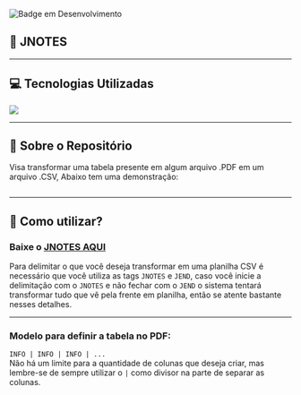 ![Badge em Desenvolvimento](http://img.shields.io/static/v1?label=STATUS&message=ABERTO+PARA+ATUALIZAÇÕES&color=GREEN&style=for-the-badge) <br>

<h2>📑 JNOTES</h2>
<hr>
<h2>💻 Tecnologias Utilizadas</h2>
<img src="https://img.shields.io/badge/java-%23ED8B00.svg?style=for-the-badge&logo=java&logoColor=white">
<hr>
<h2>📃 Sobre o Repositório</h2>
<p>Visa transformar uma tabela presente em algum arquivo .PDF em um arquivo .CSV, Abaixo tem uma demonstração: </p>
<img src="http://g.recordit.co/lzJXndDUYi.gif" alt="">
<hr>
<h2>🤔 Como utilizar?</h2>
<h3>Baixe o <a target="_blank" href="https://www.mediafire.com/file/688f2nkrkhd1wo4/JNOTES.jar/file">JNOTES AQUI</a></h3>
<p>Para delimitar o que você deseja transformar em uma planilha CSV é necessário que você utiliza as tags <code>JNOTES</code> e <code>JEND</code>, caso você inicie a delimitação com o <code>JNOTES</code> e não fechar com o <code>JEND</code> o sistema tentará transformar tudo que vê pela frente em planilha, então se atente bastante nesses detalhes.</p>
<hr>
<h3>Modelo para definir a tabela no PDF:</h3>
<p>
   <code>INFO | INFO | INFO | ...</code> <br>
    Não há um limite para a quantidade de colunas que deseja criar, mas lembre-se de sempre utilizar o <code>|</code> como divisor na parte de separar as colunas.
</p>
